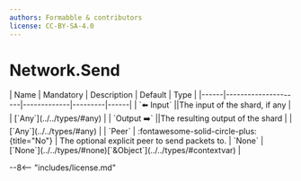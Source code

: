 ```yaml
---
authors: Formabble & contributors
license: CC-BY-SA-4.0
---
```



# Network.Send

<div class="sh-parameters" markdown="1">
| Name | Mandatory | Description | Default | Type |
|------|---------------------|-------------|---------|------|
| `⬅️ Input` ||The input of the shard, if any | | [`Any`](../../types/#any) |
| `Output ➡️` ||The resulting output of the shard | | [`Any`](../../types/#any) |
| `Peer` | :fontawesome-solid-circle-plus:{title="No"}  | The optional explicit peer to send packets to. | `None` | [`None`](../../types/#none)[`&Object`](../../types/#contextvar) |

</div>



--8<-- "includes/license.md"

